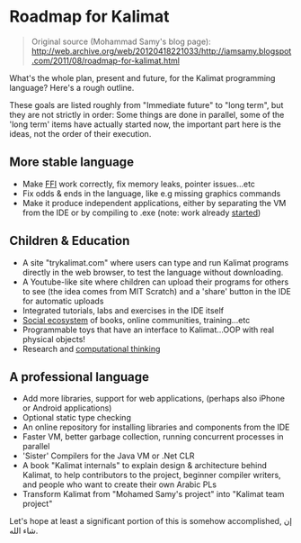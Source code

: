 # Roadmap for Kalimat

> Original source (Mohammad Samy's blog page): http://web.archive.org/web/20120418221033/http://iamsamy.blogspot.com/2011/08/roadmap-for-kalimat.html

What's the whole plan, present and future, for the Kalimat programming language? Here's a rough outline.

These goals are listed roughly from "Immediate future" to "long term", but they are not strictly in order: Some things are done in parallel, some of the 'long term' items have actually started now, the important part here is the ideas, not the order of their execution.

## More stable language

- Make [FFI](http://web.archive.org/web/20120418221033/http://iamsamy.blogspot.com/2011/08/blog-post_11.html) work correctly, fix memory leaks, pointer issues...etc
- Fix odds & ends in the language, like e.g missing graphics commands
- Make it produce independent applications, either by separating the VM from the IDE or by compiling to .exe (note: work already [started](http://web.archive.org/web/20120418221033/http://iamsamy.blogspot.com/2011/08/how-kalimat-produces-exe-files.html))

## Children & Education

- A site "trykalimat.com" where users can type and run Kalimat programs directly in the web browser, to test the language without downloading.
- A Youtube-like site where children can upload their programs for others to see (the idea comes from MIT Scratch) and a 'share' button in the IDE for automatic uploads
- Integrated tutorials, labs and exercises in the IDE itself
- [Social ecosystem](http://web.archive.org/web/20120418221033/http://iamsamy.blogspot.com/2010/04/blog-post.html) of books, online communities, training...etc
- Programmable toys that have an interface to Kalimat...OOP with real physical objects!
- Research and [computational thinking](http://web.archive.org/web/20120418221033/http://iamsamy.blogspot.com/2010/11/blog-post.html)

## A professional language

- Add more libraries, support for web applications, (perhaps also iPhone or Android applications)
- Optional static type checking
- An online repository for installing libraries and components from the IDE
- Faster VM, better garbage collection, running concurrent processes in parallel
- 'Sister' Compilers for the Java VM or .Net CLR
- A book "Kalimat internals" to explain design & architecture behind Kalimat, to help contributors to the project, beginner compiler writers, and people who want to create their own Arabic PLs
- Transform Kalimat from "Mohamed Samy's project" into "Kalimat team project"

Let's hope at least a significant portion of this is somehow accomplished, إن شاء الله.